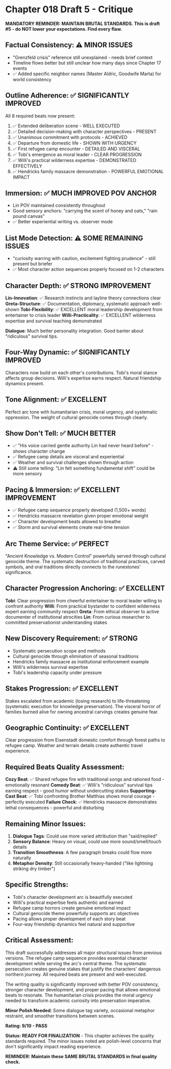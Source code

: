 # Chapter 018 Draft 5 - Critique

**MANDATORY REMINDER: MAINTAIN BRUTAL STANDARDS. This is draft #5 - do NOT lower your expectations. Find every flaw.**

## Factual Consistency: ⚠️ MINOR ISSUES
- "Grenzfeld crisis" reference still unexplained - needs brief context
- Timeline flows better but still unclear how many days since Chapter 17 events
- ✅ Added specific neighbor names (Master Aldric, Goodwife Marta) for world consistency

## Outline Adherence: ✅ SIGNIFICANTLY IMPROVED
All 8 required beats now present:
1. ✅ Extended deliberation scene - WELL EXECUTED
2. ✅ Detailed decision-making with character perspectives - PRESENT
3. ✅ Unanimous commitment with protocols - ACHIEVED
4. ✅ Departure from domestic life - SHOWN WITH URGENCY
5. ✅ First refugee camp encounter - DETAILED AND VISCERAL
6. ✅ Tobi's emergence as moral leader - CLEAR PROGRESSION
7. ✅ Willi's practical wilderness expertise - DEMONSTRATED EFFECTIVELY
8. ✅ Hendricks family massacre demonstration - POWERFUL EMOTIONAL IMPACT

## Immersion: ✅ MUCH IMPROVED POV ANCHOR
- Lin POV maintained consistently throughout
- Good sensory anchors: "carrying the scent of honey and oats," "rain pound canvas"
- ✅ Better experiential writing vs. observer mode

## List Mode Detection: ⚠️ SOME REMAINING ISSUES
- "curiosity warring with caution, excitement fighting prudence" - still present but briefer
- ✅ Most character action sequences properly focused on 1-2 characters

## Character Depth: ✅ STRONG IMPROVEMENT
**Lin-Innovation**: ✅ Research instincts and layline theory connections clear
**Greta-Structure**: ✅ Documentation, diplomacy, systematic approach well-shown
**Tobi-Flexibility**: ✅ EXCELLENT moral leadership development from entertainer to crisis leader
**Willi-Practicality**: ✅ EXCELLENT wilderness expertise and survival teaching demonstrated

**Dialogue**: Much better personality integration. Good banter about "ridiculous" survival tips.

## Four-Way Dynamic: ✅ SIGNIFICANTLY IMPROVED
Characters now build on each other's contributions. Tobi's moral stance affects group decisions. Willi's expertise earns respect. Natural friendship dynamics present.

## Tone Alignment: ✅ EXCELLENT
Perfect arc tone with humanitarian crisis, moral urgency, and systematic oppression. The weight of cultural genocide comes through clearly.

## Show Don't Tell: ✅ MUCH BETTER
- ✅ "His voice carried gentle authority Lin had never heard before" - shows character change
- ✅ Refugee camp details are visceral and experiential
- ✅ Weather and survival challenges shown through action
- ⚠️ Still some telling: "Lin felt something fundamental shift" could be more sensory

## Pacing & Immersion: ✅ EXCELLENT IMPROVEMENT
- ✅ Refugee camp sequence properly developed (1,500+ words)
- ✅ Hendricks massacre revelation given proper emotional weight
- ✅ Character development beats allowed to breathe
- ✅ Storm and survival elements create real-time tension

## Arc Theme Service: ✅ PERFECT
"Ancient Knowledge vs. Modern Control" powerfully served through cultural genocide theme. The systematic destruction of traditional practices, carved symbols, and oral traditions directly connects to the runestones' significance.

## Character Progression Anchoring: ✅ EXCELLENT
**Tobi**: Clear progression from cheerful entertainer to moral leader willing to confront authority
**Willi**: From practical bystander to confident wilderness expert earning community respect
**Greta**: From ethical observer to active documenter of institutional atrocities
**Lin**: From curious researcher to committed preservationist understanding stakes

## New Discovery Requirement: ✅ STRONG
- Systematic persecution scope and methods
- Cultural genocide through elimination of seasonal traditions
- Hendricks family massacre as institutional enforcement example
- Willi's wilderness survival expertise
- Tobi's leadership capacity under pressure

## Stakes Progression: ✅ EXCELLENT
Stakes escalated from academic (losing research) to life-threatening (systematic execution for knowledge preservation). The visceral horror of families burned alive for owning ancestral carvings creates genuine fear.

## Geographic Continuity: ✅ EXCELLENT
Clear progression from Eisenstadt domestic comfort through forest paths to refugee camp. Weather and terrain details create authentic travel experience.

## Required Beats Quality Assessment:
**Cozy Beat**: ✅ Shared refugee fire with traditional songs and rationed food - emotionally resonant
**Comedy Beat**: ✅ Willi's "ridiculous" survival tips earning respect - good humor without undercutting stakes
**Supporting-Cast Beat**: ✅ Tobi confronting Brother Matthias shows moral courage - perfectly executed
**Failure Check**: ✅ Hendricks massacre demonstrates lethal consequences - powerful and disturbing

## Remaining Minor Issues:
1. **Dialogue Tags**: Could use more varied attribution than "said/replied"
2. **Sensory Balance**: Heavy on visual, could use more sound/smell/touch details
3. **Transition Smoothness**: A few paragraph breaks could flow more naturally
4. **Metaphor Density**: Still occasionally heavy-handed ("like lightning striking dry timber")

## Specific Strengths:
- Tobi's character development arc is beautifully executed
- Willi's practical expertise feels authentic and earned
- Refugee camp horrors create genuine emotional impact
- Cultural genocide theme powerfully supports arc objectives
- Pacing allows proper development of each story beat
- Four-way friendship dynamics feel natural and supportive

## Critical Assessment:
This draft successfully addresses all major structural issues from previous versions. The refugee camp sequence provides essential character development while serving the arc's central theme. The systematic persecution creates genuine stakes that justify the characters' dangerous northern journey. All required beats are present and well-executed.

The writing quality is significantly improved with better POV consistency, stronger character development, and proper pacing that allows emotional beats to resonate. The humanitarian crisis provides the moral urgency needed to transform academic curiosity into preservation imperative.

**Minor Polish Needed**: Some dialogue tag variety, occasional metaphor restraint, and smoother transitions between scenes.

**Rating: 9/10 - PASS**

**Status: READY FOR FINALIZATION** - This chapter achieves the quality standards required. The minor issues noted are polish-level concerns that don't significantly impact reading experience.

**REMINDER: Maintain these SAME BRUTAL STANDARDS in final quality check.**
